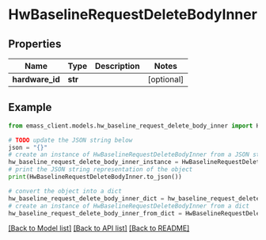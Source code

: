 # HwBaselineRequestDeleteBodyInner


## Properties

Name | Type | Description | Notes
------------ | ------------- | ------------- | -------------
**hardware_id** | **str** |  | [optional] 

## Example

```python
from emass_client.models.hw_baseline_request_delete_body_inner import HwBaselineRequestDeleteBodyInner

# TODO update the JSON string below
json = "{}"
# create an instance of HwBaselineRequestDeleteBodyInner from a JSON string
hw_baseline_request_delete_body_inner_instance = HwBaselineRequestDeleteBodyInner.from_json(json)
# print the JSON string representation of the object
print(HwBaselineRequestDeleteBodyInner.to_json())

# convert the object into a dict
hw_baseline_request_delete_body_inner_dict = hw_baseline_request_delete_body_inner_instance.to_dict()
# create an instance of HwBaselineRequestDeleteBodyInner from a dict
hw_baseline_request_delete_body_inner_from_dict = HwBaselineRequestDeleteBodyInner.from_dict(hw_baseline_request_delete_body_inner_dict)
```
[[Back to Model list]](../README.md#documentation-for-models) [[Back to API list]](../README.md#documentation-for-api-endpoints) [[Back to README]](../README.md)



